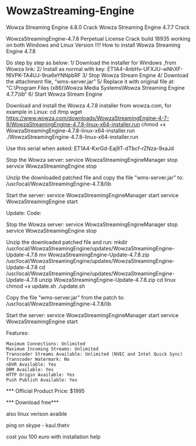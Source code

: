 # WowzaStreaming-Engine
Wowza Streaming Engine 4.8.0 Crack
Wowza Streaming Engine 4.7.7 Crack

WowzaStreamingEngine-4.7.8 Perpetual License Crack build 18935 working on both Windows and Linux Version !!!!
How to install Wowza Streaming Engine 4.7.8

Do step by step as below:
1/ Download the installer for Windows ,from Wowza link:
2/ Install as normal with key: ET1A4-4nbHv-UFXJU-wNhXF-f6VPK-TA4UJ-9na6eYNNpbRF
3/ Stop Wowza Stream Engine
4/ Download the attachment file, “wms-server.jar”
5/ Replace it with original file at: “C:\Program Files (x86)\Wowza Media Systems\Wowza Streaming Engine 4.7.7\lib“
6/ Start Wowza Stream Engine




Download and install the Wowza 4.7.8 installer from wowza.com, for example in Linux:
cd /tmp
wget https://www.wowza.com/downloads/WowzaStreamingEngine-4-7-8/WowzaStreamingEngine-4.7.8-linux-x64-installer.run
chmod +x WowzaStreamingEngine-4.7.8-linux-x64-installer.run
./WowzaStreamingEngine-4.7.8-linux-x64-installer.run

Use this serial when asked:
ET1A4-KxrGd-Eaj9T-dTbcf-rZNza-9xaJd

Stop the Wowza server:
service WowzaStreamingEngineManager stop
service WowzaStreamingEngine stop

Unzip the downloaded patched file and copy the file "wms-server.jar" to:
/usr/local/WowzaStreamingEngine-4.7.8/lib

Start the server:
service WowzaStreamingEngineManager start
service WowzaStreamingEngine start

Update:
Code:

Stop the Wowza server:
service WowzaStreamingEngineManager stop
service WowzaStreamingEngine stop

Unzip the downloaded patched file and run:
mkdir /usr/local/WowzaStreamingEngine/updates/WowzaStreamingEngine-Update-4.7.8
mv WowzaStreamingEngine-Update-4.7.8.zip /usr/local/WowzaStreamingEngine/updates/WowzaStreamingEngine-Update-4.7.8
cd /usr/local/WowzaStreamingEngine/updates/WowzaStreamingEngine-Update-4.7.8
unzip WowzaStreamingEngine-Update-4.7.8.zip
cd linux
chmod +x update.sh
./update.sh

Copy the file "wms-server.jar" from the patch to:
/usr/local/WowzaStreamingEngine-4.7.8/lib

Start the server:
service WowzaStreamingEngineManager start
service WowzaStreamingEngine start


 
 Features:

    Maximum Connections: Unlimited
    Maximum Incoming Streams: Unlimited
    Transcoder Streams Available: Unlimited (NVEC and Intel Quick Sync)
    Transcoder Watermark: No
    nDVR Available: Yes
    DRM Available: Yes
    HTTP Origin Available: Yes
    Push Publish Available: Yes

*** Official Product Price: $1995

*** Download free***

also linux verison avaible 

ping on skype - kaul.thetv

cost you 100 euro with installation help
